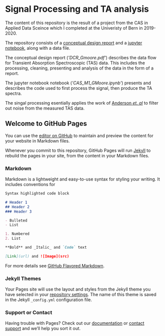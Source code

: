 # Signal Processing and TA analysis

The content of this repository is the result of a project from the CAS in Applied Data Sceince which I completed at the Univeristy of Bern in 2019-2020.

The repository consists of a [conceptual design report](https://github.com/GarethJMoore/CAS_M1_GMoore/blob/master/CDR_Gmoore.pdf) and a [jupyter notebook](https://github.com/GarethJMoore/CAS_M1_GMoore/blob/master/CAS_M1_GMoore.ipynb), along with a data file.

The conceptual design report (_'DCR_Gmoore.pdf'_) describes the data flow for Transient Absorption Spectroscopic (TAS) data. This includes the processing, cleaning, presenting and analysis of the data in the form of a report.  

The jupyter notebook notebook (_'CAS_M1_GMoore.ipynb'_) presents and describes the code used to first process the signal, then produce the TA spectra. 

The singal processing esentially applies the work of [Anderson _et. al_](https://aip.scitation.org/doi/full/10.1063/1.2755391) to filter out noise from the measured TAS data.

## Welcome to GitHub Pages

You can use the [editor on GitHub](https://github.com/GarethJMoore/CAS_M1_GMoore/edit/master/README.md) to maintain and preview the content for your website in Markdown files.

Whenever you commit to this repository, GitHub Pages will run [Jekyll](https://jekyllrb.com/) to rebuild the pages in your site, from the content in your Markdown files.

### Markdown

Markdown is a lightweight and easy-to-use syntax for styling your writing. It includes conventions for

```markdown
Syntax highlighted code block

# Header 1
## Header 2
### Header 3

- Bulleted
- List

1. Numbered
2. List

**Bold** and _Italic_ and `Code` text

[Link](url) and ![Image](src)
```

For more details see [GitHub Flavored Markdown](https://guides.github.com/features/mastering-markdown/).

### Jekyll Themes

Your Pages site will use the layout and styles from the Jekyll theme you have selected in your [repository settings](https://github.com/GarethJMoore/CAS_M1_GMoore/settings). The name of this theme is saved in the Jekyll `_config.yml` configuration file.

### Support or Contact

Having trouble with Pages? Check out our [documentation](https://help.github.com/categories/github-pages-basics/) or [contact support](https://github.com/contact) and we’ll help you sort it out.
